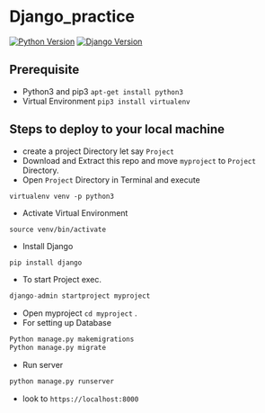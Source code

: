 # Django_practice
[![Python Version](https://img.shields.io/badge/python-3.8.5-brightgreen.svg)](https://python.org)
[![Django Version](https://img.shields.io/badge/django-1.11.23-brightgreen.svg)](https://djangoproject.com)

## Prerequisite
- Python3 and pip3 `apt-get install python3`
- Virtual Environment `pip3 install virtualenv`

## Steps to deploy to your local machine
- create a project Directory let say `Project`
- Download and Extract this repo and move `myproject` to `Project` Directory.
- Open `Project` Directory in Terminal and execute 
```Shell
virtualenv venv -p python3
```
- Activate Virtual Environment 
```Shell
source venv/bin/activate
```
- Install Django 
```Python
pip install django
```
- To start Project exec. 
```Python
django-admin startproject myproject
```
- Open myproject `cd myproject` .
- For setting up Database 
```Python
Python manage.py makemigrations
Python manage.py migrate
```      
- Run server 
```Python
python manage.py runserver
```
- look to `https://localhost:8000`
